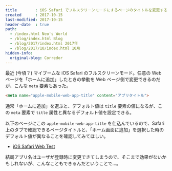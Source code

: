 ```yaml
---
title        : iOS Safari でフルスクリーンモードにするページのタイトルを変更する
created      : 2017-10-15
last-modified: 2017-10-15
header-date  : true
path:
  - /index.html Neo's World
  - /blog/index.html Blog
  - /blog/2017/index.html 2017年
  - /blog/2017/10/index.html 10月
hidden-info:
  original-blog: Corredor
---
```


最近 (今頃？) マイブームな iOS Safari のフルスクリーンモード。任意の Web ページを「ホームに追加」したときの挙動を Web ページ側で変更できるのだが、こんな `meta` 要素もあった。

```html
<meta name="apple-mobile-web-app-title" content="アプリタイトル">
```

通常「ホームに追加」を選ぶと、デフォルト値は `title` 要素の値になるが、この `meta` 要素で `title` 属性と異なるデフォルト値を設定できる。

以下のページにこの `apple-mobile-web-app-title` を仕込んでいるので、Safari 上のタブで確認できるページタイトルと、「ホーム画面に追加」を選択した時のデフォルト値が異なることを確認してみてほしい。

- [iOS Safari Web Test](https://neos21.github.io/poc-ios-safari-web/title-1.html)

結局アプリ名はユーザが登録時に変更できてしまうので、そこまで効果がないかもしれないが、こんなこともできるんだということで…。
